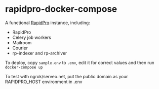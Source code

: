 # rapidpro-docker-compose

A functional [RapidPro](https://rapidpro.github.io/rapidpro/docs/components/) instance, including:

- RapidPro
- Celery job workers
- Mailroom
- Courier
- rp-indexer and rp-archiver

To deploy, copy `sample.env` to `.env`, edit it for correct values and then run `docker-compose up`

To test with ngrok/serveo.net, put the public domain as your RAPIDPRO_HOST environment in .env


